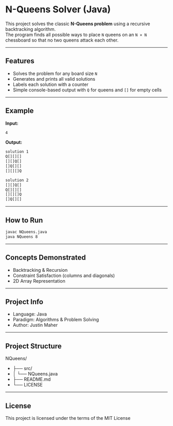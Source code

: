 # N-Queens Solver (Java)

This project solves the classic **N-Queens problem** using a recursive backtracking algorithm.  
The program finds all possible ways to place `N` queens on an `N × N` chessboard so that no two queens attack each other.

---

## Features
- Solves the problem for any board size `N`
- Generates and prints all valid solutions
- Labels each solution with a counter
- Simple console-based output with `Q` for queens and `[]` for empty cells

---

## Example
**Input:**
```bash
4
```

**Output:**
```bash
solution 1
Q[][][]
[][]Q[]
[]Q[][]
[][][]Q

solution 2
[][]Q[]
Q[][][]
[][][]Q
[]Q[][]
```

---

## How to Run
```bash
javac NQueens.java
java NQueens 8
```

---

## Concepts Demonstrated

- Backtracking & Recursion
- Constraint Satisfaction (columns and diagonals)
- 2D Array Representation

---

## Project Info

- Language: Java
- Paradigm: Algorithms & Problem Solving
- Author: Justin Maher

---

## Project Structure

NQueens/
- ├── src/
- │   └── NQueens.java
- ├── README.md
- └── LICENSE

---

## License

This project is licensed under the terms of the MIT License
